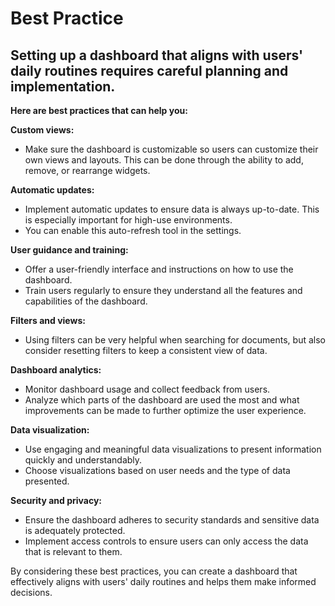 # Best Practice

## Setting up a dashboard that aligns with users' daily routines requires careful planning and implementation.&#x20;

**Here are best practices that can help you:**



**Custom views:**

* Make sure the dashboard is customizable so users can customize their own views and layouts. This can be done through the ability to add, remove, or rearrange widgets.



**Automatic updates:**

* Implement automatic updates to ensure data is always up-to-date. This is especially important for high-use environments.&#x20;
* You can enable this auto-refresh tool in the settings.



**User guidance and training:**

* Offer a user-friendly interface and instructions on how to use the dashboard.&#x20;
* Train users regularly to ensure they understand all the features and capabilities of the dashboard.



**Filters and views:**

* Using filters can be very helpful when searching for documents, but also consider resetting filters to keep a consistent view of data.



**Dashboard analytics:**

* Monitor dashboard usage and collect feedback from users.&#x20;
* Analyze which parts of the dashboard are used the most and what improvements can be made to further optimize the user experience.



**Data visualization:**

* Use engaging and meaningful data visualizations to present information quickly and understandably.&#x20;
* Choose visualizations based on user needs and the type of data presented.



**Security and privacy:**

* Ensure the dashboard adheres to security standards and sensitive data is adequately protected.&#x20;
* Implement access controls to ensure users can only access the data that is relevant to them.



By considering these best practices, you can create a dashboard that effectively aligns with users' daily routines and helps them make informed decisions.


